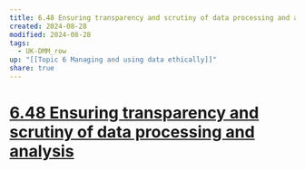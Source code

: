 ```yaml
---
title: 6.48 Ensuring transparency and scrutiny of data processing and analysis
created: 2024-08-28
modified: 2024-08-28
tags:
  - UK-DMM_row
up: "[[Topic 6 Managing and using data ethically]]"
share: true
---
```

# [6.48 Ensuring transparency and scrutiny of data processing and analysis](6.48%20Ensuring%20transparency%20and%20scrutiny%20of%20data%20processing%20and%20analysis.md)
